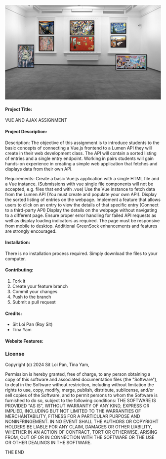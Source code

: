 <img src="images/mockup.png">

#### Project Title:
VUE AND AJAX ASSIGNMENT

#### Project Description:
Description:
The objective of this assignment is to introduce students to the basic concepts of connecting a Vue.js frontend to a Lumen API they will create in their web development class. The API will contain a sorted listing of entries and a single entry endpoint. Working in pairs students will gain hands-on experience in creating a simple web application that fetches and displays data from their own API.

Requirements:
Create a basic Vue.js application with a single HTML file and a Vue instance. (Submissions with vue single file components will not be accepted, e.g. files that end with .vue)
Use the Vue instance to fetch data from the Lumen API (You must create and populate your own API).
Display the sorted listing of entries on the webpage.
Implement a feature that allows users to click on an entry to view the details of that specific entry (Connect to a third-party API)
Display the details on the webpage without navigating to a different page.
Ensure proper error handling for failed API requests as well as display loading indicators as required.
The page must be responsive from mobile to desktop.
Additional GreenSock enhancements and features are strongly encouraged. 


#### Installation:
There is no installation process required. Simply download the files to your computer.

#### Contributing:
1. Fork it
2. Create your feature branch
3. Commit your changes
4. Push to the branch
5. Submit a pull request

#### Credits:
- Sit Loi Pan (Roy Sit)
- Tina Yam


#### Website Features:




### License
Copyright (c) 2024 Sit Loi Pan, Tina Yam,

Permission is hereby granted, free of charge, to any person obtaining a copy of this software and associated documentation files (the "Software"), to deal in the Software without restriction, including without limitation the rights to use, copy, modify, merge, publish, distribute, sublicense, and/or sell copies of the Software, and to permit persons to whom the Software is furnished to do so, subject to the following conditions:
THE SOFTWARE IS PROVIDED "AS IS", WITHOUT WARRANTY OF ANY KIND, EXPRESS OR IMPLIED, INCLUDING BUT NOT LIMITED TO THE WARRANTIES OF MERCHANTABILITY, FITNESS FOR A PARTICULAR PURPOSE AND NONINFRINGEMENT. IN NO EVENT SHALL THE AUTHORS OR COPYRIGHT HOLDERS BE LIABLE FOR ANY CLAIM, DAMAGES OR OTHER LIABILITY, WHETHER IN AN ACTION OF CONTRACT, TORT OR OTHERWISE, ARISING FROM, OUT OF OR IN CONNECTION WITH THE SOFTWARE OR THE USE OR OTHER DEALINGS IN THE SOFTWARE.


THE END